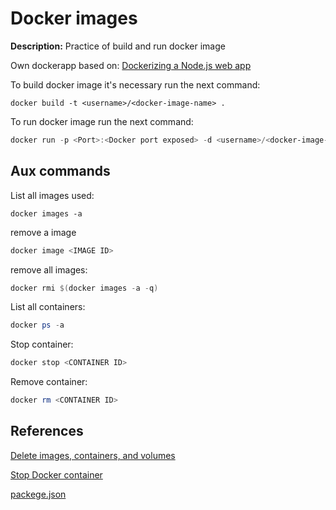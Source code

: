 # Docker images

**Description:** Practice of build and run docker image

Own dockerapp based on:
<a href="https://nodejs.org/fr/docs/guides/nodejs-docker-webapp/">Dockerizing a Node.js web app</a>

To build docker image it's necessary run the next command:

```poweshell
docker build -t <username>/<docker-image-name> .
```

To run docker image run the next command:

```powershell
docker run -p <Port>:<Docker port exposed> -d <username>/<docker-image-name>
```

## Aux commands

List all images used:

```poweshell
docker images -a
```

remove a image

```powershell
docker image <IMAGE ID>
```

remove all images:

```powershell
docker rmi $(docker images -a -q)
```

List all containers:

```powershell
docker ps -a
```

Stop container:

```powershell
docker stop <CONTAINER ID>
```

Remove container:

```powershell
docker rm <CONTAINER ID>
```

## References

[Delete images, containers, and volumes](https://www.digitalocean.com/community/tutorials/how-to-remove-docker-images-containers-and-volumes)

[Stop Docker container](https://docs.docker.com/engine/reference/commandline/stop/)

[packege.json](https://docs.npmjs.com/files/package.json)